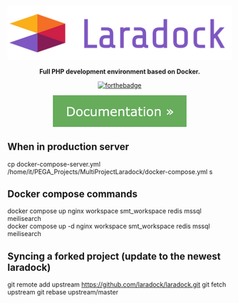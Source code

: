 <p align="center">
    <img src="/.github/home-page-images/laradock-logo.jpg?raw=true" alt="Laradock Logo"/>
</p>

<p align="center"><b>Full PHP development environment based on Docker.</b></p>

<p align="center">
    <a href="https://zalt.me"><img src="http://forthebadge.com/images/badges/built-by-developers.svg" alt="forthebadge" width="180"></a>
</p>

<p align="center">
	<a href="https://laradock.io">
	   <img src="https://raw.githubusercontent.com/laradock/laradock/master/.github/home-page-images/documentation-button.png" width="300px" alt="Laradock Documentation"/>
	</a>
</p>

## When in production server

cp docker-compose-server.yml /home/it/PEGA_Projects/MultiProjectLaradock/docker-compose.yml
s
## Docker compose commands

docker compose up nginx workspace smt_workspace redis mssql meilisearch <br />
docker compose up -d nginx workspace smt_workspace redis mssql meilisearch <br />

## Syncing a forked project (update to the newest laradock)

git remote add upstream https://github.com/laradock/laradock.git
git fetch upstream
git rebase upstream/master
